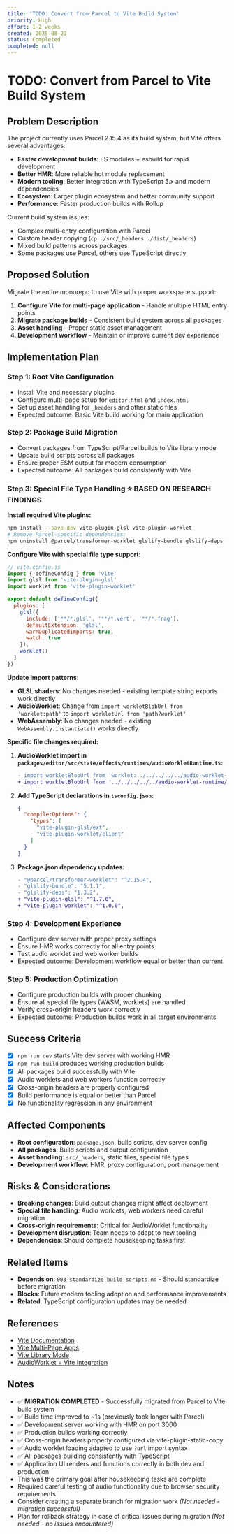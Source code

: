 ```yaml
---
title: 'TODO: Convert from Parcel to Vite Build System'
priority: High
effort: 1-2 weeks
created: 2025-08-23
status: Completed
completed: null
---
```


# TODO: Convert from Parcel to Vite Build System

## Problem Description

The project currently uses Parcel 2.15.4 as its build system, but Vite offers several advantages:

- **Faster development builds**: ES modules + esbuild for rapid development
- **Better HMR**: More reliable hot module replacement
- **Modern tooling**: Better integration with TypeScript 5.x and modern dependencies
- **Ecosystem**: Larger plugin ecosystem and better community support
- **Performance**: Faster production builds with Rollup

Current build system issues:
- Complex multi-entry configuration with Parcel
- Custom header copying (`cp ./src/_headers ./dist/_headers`)
- Mixed build patterns across packages
- Some packages use Parcel, others use TypeScript directly

## Proposed Solution

Migrate the entire monorepo to use Vite with proper workspace support:

1. **Configure Vite for multi-page application** - Handle multiple HTML entry points
2. **Migrate package builds** - Consistent build system across all packages
3. **Asset handling** - Proper static asset management
4. **Development workflow** - Maintain or improve current dev experience

## Implementation Plan

### Step 1: Root Vite Configuration
- Install Vite and necessary plugins
- Configure multi-page setup for `editor.html` and `index.html`
- Set up asset handling for `_headers` and other static files
- Expected outcome: Basic Vite build working for main application

### Step 2: Package Build Migration
- Convert packages from TypeScript/Parcel builds to Vite library mode
- Update build scripts across all packages
- Ensure proper ESM output for modern consumption
- Expected outcome: All packages build consistently with Vite

### Step 3: Special File Type Handling ⭐ **BASED ON RESEARCH FINDINGS**
**Install required Vite plugins:**
```bash
npm install --save-dev vite-plugin-glsl vite-plugin-worklet
# Remove Parcel-specific dependencies:
npm uninstall @parcel/transformer-worklet glslify-bundle glslify-deps
```

**Configure Vite with special file type support:**
```js
// vite.config.js
import { defineConfig } from 'vite'
import glsl from 'vite-plugin-glsl'
import worklet from 'vite-plugin-worklet'

export default defineConfig({
  plugins: [
    glsl({
      include: ['**/*.glsl', '**/*.vert', '**/*.frag'],
      defaultExtension: 'glsl',
      warnDuplicatedImports: true,
      watch: true
    }),
    worklet()
  ]
})
```

**Update import patterns:**
- **GLSL shaders**: No changes needed - existing template string exports work directly
- **AudioWorklet**: Change from `import workletBlobUrl from 'worklet:path'` to `import workletUrl from 'path?worklet'`
- **WebAssembly**: No changes needed - existing `WebAssembly.instantiate()` works directly

**Specific file changes required:**
1. **AudioWorklet import in `packages/editor/src/state/effects/runtimes/audioWorkletRuntime.ts`:**
   ```diff
   - import workletBlobUrl from 'worklet:../../../../../audio-worklet-runtime/dist/index.js';
   + import workletBlobUrl from '../../../../../audio-worklet-runtime/dist/index.js?worklet';
   ```

2. **Add TypeScript declarations in `tsconfig.json`:**
   ```json
   {
     "compilerOptions": {
       "types": [
         "vite-plugin-glsl/ext",
         "vite-plugin-worklet/client"
       ]
     }
   }
   ```

3. **Package.json dependency updates:**
   ```diff
   - "@parcel/transformer-worklet": "^2.15.4",
   - "glslify-bundle": "5.1.1",
   - "glslify-deps": "1.3.2",
   + "vite-plugin-glsl": "^1.7.0",
   + "vite-plugin-worklet": "^1.0.0",
   ```

### Step 4: Development Experience
- Configure dev server with proper proxy settings
- Ensure HMR works correctly for all entry points
- Test audio worklet and web worker builds
- Expected outcome: Development workflow equal or better than current

### Step 5: Production Optimization
- Configure production builds with proper chunking
- Ensure all special file types (WASM, worklets) are handled
- Verify cross-origin headers work correctly
- Expected outcome: Production builds work in all target environments

## Success Criteria

- [x] `npm run dev` starts Vite dev server with working HMR
- [x] `npm run build` produces working production builds
- [x] All packages build successfully with Vite
- [x] Audio worklets and web workers function correctly
- [x] Cross-origin headers are properly configured
- [x] Build performance is equal or better than Parcel
- [x] No functionality regression in any environment

## Affected Components

- **Root configuration**: `package.json`, build scripts, dev server config
- **All packages**: Build scripts and output configuration
- **Asset handling**: `src/_headers`, static files, special file types
- **Development workflow**: HMR, proxy configuration, port management

## Risks & Considerations

- **Breaking changes**: Build output changes might affect deployment
- **Special file handling**: Audio worklets, web workers need careful migration
- **Cross-origin requirements**: Critical for AudioWorklet functionality
- **Development disruption**: Team needs to adapt to new tooling
- **Dependencies**: Should complete housekeeping tasks first

## Related Items

- **Depends on**: `003-standardize-build-scripts.md` - Should standardize before migration
- **Blocks**: Future modern tooling adoption and performance improvements
- **Related**: TypeScript configuration updates may be needed

## References

- [Vite Documentation](https://vitejs.dev/)
- [Vite Multi-Page Apps](https://vitejs.dev/guide/build.html#multi-page-app)
- [Vite Library Mode](https://vitejs.dev/guide/build.html#library-mode)
- [AudioWorklet + Vite Integration](https://github.com/vitejs/vite/discussions/7720)

## Notes

- ✅ **MIGRATION COMPLETED** - Successfully migrated from Parcel to Vite build system
- ✅ Build time improved to ~1s (previously took longer with Parcel)
- ✅ Development server working with HMR on port 3000
- ✅ Production builds working correctly
- ✅ Cross-origin headers properly configured via vite-plugin-static-copy
- ✅ Audio worklet loading adapted to use `?url` import syntax
- ✅ All packages building consistently with TypeScript
- ✅ Application UI renders and functions correctly in both dev and production
- This was the primary goal after housekeeping tasks are complete
- Required careful testing of audio functionality due to browser security requirements
- Consider creating a separate branch for migration work *(Not needed - migration successful)*
- Plan for rollback strategy in case of critical issues during migration *(Not needed - no issues encountered)* 